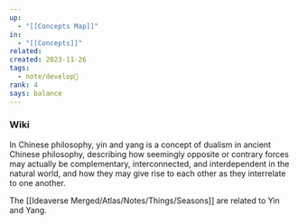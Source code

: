 ```yaml
---
up:
  - "[[Concepts Map]]"
in:
  - "[[Concepts]]"
related: 
created: 2023-11-26
tags:
  - note/develop🍃
rank: 4
says: balance
---
```

 

### Wiki
In Chinese philosophy, yin and yang is a concept of dualism in ancient Chinese philosophy, describing how seemingly opposite or contrary forces may actually be complementary, interconnected, and interdependent in the natural world, and how they may give rise to each other as they interrelate to one another.

The [[Ideaverse Merged/Atlas/Notes/Things/Seasons]] are related to Yin and Yang.


